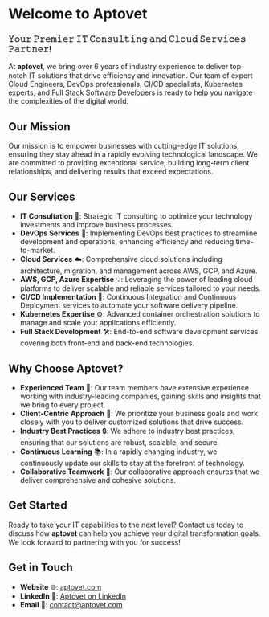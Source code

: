 # Welcome to Aptovet
### 𝚈𝚘𝚞𝚛 𝙿𝚛𝚎𝚖𝚒𝚎𝚛 𝙸𝚃 𝙲𝚘𝚗𝚜𝚞𝚕𝚝𝚒𝚗𝚐 𝚊𝚗𝚍 𝙲𝚕𝚘𝚞𝚍 𝚂𝚎𝚛𝚟𝚒𝚌𝚎𝚜 𝙿𝚊𝚛𝚝𝚗𝚎𝚛!

At 𝐚𝐩𝐭𝐨𝐯𝐞𝐭, we bring over 6 years of industry experience to deliver top-notch IT solutions that drive efficiency and innovation. Our team of expert Cloud Engineers, DevOps professionals, CI/CD specialists, Kubernetes experts, and Full Stack Software Developers is ready to help you navigate the complexities of the digital world.

## Our Mission

Our mission is to empower businesses with cutting-edge IT solutions, ensuring they stay ahead in a rapidly evolving technological landscape. We are committed to providing exceptional service, building long-term client relationships, and delivering results that exceed expectations.

## Our Services

- **IT Consultation** 💼: Strategic IT consulting to optimize your technology investments and improve business processes.
- **DevOps Services** 🚀: Implementing DevOps best practices to streamline development and operations, enhancing efficiency and reducing time-to-market.
- **Cloud Services** ☁️: Comprehensive cloud solutions including architecture, migration, and management across AWS, GCP, and Azure.
- **AWS, GCP, Azure Expertise** 💡: Leveraging the power of leading cloud platforms to deliver scalable and reliable services tailored to your needs.
- **CI/CD Implementation** 🔄: Continuous Integration and Continuous Deployment services to automate your software delivery pipeline.
- **Kubernetes Expertise** ⚙️: Advanced container orchestration solutions to manage and scale your applications efficiently.
- **Full Stack Development** 🛠️: End-to-end software development services covering both front-end and back-end technologies.

## Why Choose Aptovet?

- **Experienced Team** 🌟: Our team members have extensive experience working with industry-leading companies, gaining skills and insights that we bring to every project.
- **Client-Centric Approach** 🎯: We prioritize your business goals and work closely with you to deliver customized solutions that drive success.
- **Industry Best Practices** 🔒: We adhere to industry best practices, ensuring that our solutions are robust, scalable, and secure.
- **Continuous Learning** 📚: In a rapidly changing industry, we continuously update our skills to stay at the forefront of technology.
- **Collaborative Teamwork** 🤝: Our collaborative approach ensures that we deliver comprehensive and cohesive solutions.

## Get Started

Ready to take your IT capabilities to the next level? Contact us today to discuss how 𝐚𝐩𝐭𝐨𝐯𝐞𝐭 can help you achieve your digital transformation goals. We look forward to partnering with you for success!

## Get in Touch

- **Website** 🌐: [aptovet.com](https://aptovet.com)
- **LinkedIn** 🔗: [Aptovet on LinkedIn](https://www.linkedin.com/company/aptovet)
- **Email** 📧: [contact@aptovet.com](mailto:contact@aptovet.com)
